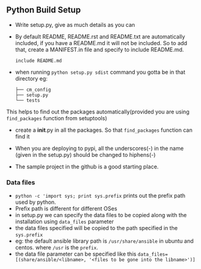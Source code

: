 ## Python Build Setup

* Write setup.py, give as much details as you can

* By default README, README.rst and README.txt are automatically included, if you have a README.md it will not be included. So to add that, create a MANIFEST.in file and specify to include README.md.

  `include README.md`

* when running `python setup.py sdist` command you gotta be in that directory
  eg:

  ```
  ├── cm_config
  ├── setup.py
  └── tests
  ```
This helps to find out the packages automatically(provided you are using `find_packages` function from setuptools)

* create a __init__.py in all the packages. So that `find_packages` function can find it

* When you are deploying to pypi, all the underscores(-) in the name (given in the setup.py) should be changed to hiphens(-)

* The sample project in the github is a good starting place.


### Data files

* `python -c 'import sys; print sys.prefix` prints out the prefix path used by python.
* Prefix path is different for different OSes
* in setup.py we can specify the data files to be copied along with the installation using `data_files`  parameter
* the data files specified will be copied to the path specified in the `sys.prefix`
* eg: the default ansible library path is `/usr/share/ansible` in ubuntu and centos. where `/usr` is the `prefix`.
* the data file parameter can be specified like this `data_files=[(share/ansible/<libname>, '<files to be gone into the libname>')]`
